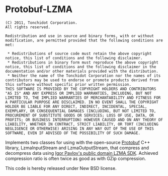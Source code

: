 Protobuf-LZMA
=============

    (C) 2011, Tonchidot Corporation.
    All rights reserved.

    Redistribution and use in source and binary forms, with or without modification, are permitted provided that the following conditions are met:

     * Redistributions of source code must retain the above copyright notice, this list of conditions and the following disclaimer.
     * Redistributions in binary form must reproduce the above copyright notice, this list of conditions and the following disclaimer in the documentation and/or other materials provided with the distribution.
     * Neither the name of the Tonchidot Corporation nor the names of its contributors may be used to endorse or promote products derived from this software without specific prior written permission.
    THIS SOFTWARE IS PROVIDED BY THE COPYRIGHT HOLDERS AND CONTRIBUTORS "AS IS" AND ANY EXPRESS OR IMPLIED WARRANTIES, INCLUDING, BUT NOT LIMITED TO, THE IMPLIED WARRANTIES OF MERCHANTABILITY AND FITNESS FOR A PARTICULAR PURPOSE ARE DISCLAIMED. IN NO EVENT SHALL THE COPYRIGHT HOLDER BE LIABLE FOR ANY DIRECT, INDIRECT, INCIDENTAL, SPECIAL, EXEMPLARY, OR CONSEQUENTIAL DAMAGES (INCLUDING, BUT NOT LIMITED TO, PROCUREMENT OF SUBSTITUTE GOODS OR SERVICES; LOSS OF USE, DATA, OR PROFITS; OR BUSINESS INTERRUPTION) HOWEVER CAUSED AND ON ANY THEORY OF LIABILITY, WHETHER IN CONTRACT, STRICT LIABILITY, OR TORT (INCLUDING NEGLIGENCE OR OTHERWISE) ARISING IN ANY WAY OUT OF THE USE OF THIS SOFTWARE, EVEN IF ADVISED OF THE POSSIBILITY OF SUCH DAMAGE.

Implements two classes for using with the open-source [Protobuf](http://code.google.com/p/protobuf/) C++ library, LzmaInputStream and LzmaOutputStream, that compress and decompress data using [Igor Pavlov's public domain LZMA SDK](http://www.7-zip.org/sdk.html). Achieved compression ratio is often twice as good as with GZip compression.

This code is hereby released under New BSD license.

